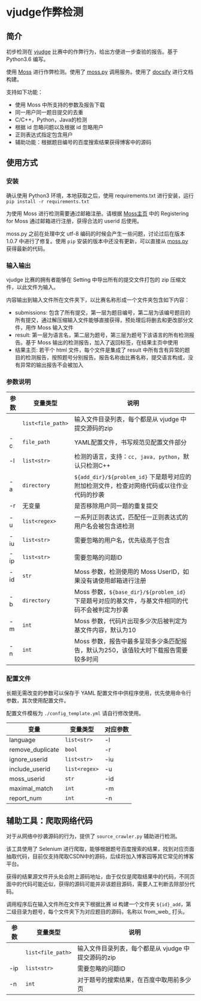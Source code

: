 # vjudge作弊检测
## 简介
初步检测在 [vjudge](http://vjudge.net/) 比赛中的作弊行为，给出方便进一步查验的报告。基于 Python3.6 编写。

使用 [Moss](http://theory.stanford.edu/~aiken/moss/) 进行作弊检测。使用了 [moss.py](https://github.com/soachishti/moss.py) 调用服务。使用了 [docsify](https://docsify.js.org/) 进行文档构建。

支持如下功能：

- 使用 Moss 中所支持的参数及报告下载
- 同一用户同一题目提交的去重
- C/C++，Python，Java的检测
- 根据 id 忽略问题以及根据 id 忽略用户
- 正则表达式指定包含用户
- 辅助功能：根据题目编号的百度搜索结果获得博客中的源码

## 使用方式

### 安装
确认使用 Python3 环境，本地获取之后，使用 requirements.txt 进行安装，运行 `pip install -r requirements.txt`

为使用 Moss 进行检测需要通过邮箱注册。请根据 [Moss主页](http://theory.stanford.edu/~aiken/moss/) 中的 Registering for Moss 通过邮箱进行注册，获得合法的 userid 后使用。

moss.py 之前在处理中文 utf-8 编码的时候会产生一些问题，讨论过后在版本 1.0.7 中进行了修复。使用 `pip` 安装的版本中还没有更新，可以直接从 [moss.py](https://github.com/soachishti/moss.py) 获得最新的代码。


### 输入输出

vjudge 比赛的拥有者能够在 Setting 中导出所有的提交文件打包的 zip 压缩文件，以此文件为输入。

内容输出到输入文件所在文件夹下，以比赛名称形成一个文件夹包含如下内容：

- submissions: 包含了所有提交，第一层为题目编号，第二层为该编号题目的所有提交，通过解压缩输入文件能够直接获得，预处理后将删去和更改部分文件，用作 Moss 输入文件
- result: 第一层为语言名，第二层为题号，第三层为题号下该语言的所有检测报告。基于 Moss 输出的检测报告，加入了返回标签，在结果主页中使用
- 结果主页: 若干个 html 文件，每个文件是集成了 result 中所有含有异常的题目的检测报告，按照题号分别报告。报告名称由比赛名称，提交语言构成，没有异常的输出报告不会被加入

### 参数说明

| 参数 | 变量类型          | 说明                                                                                            |
| ---- | ----------------- | ----------------------------------------------------------------------------------------------- |
|      | `list<file_path>` | 输入文件目录列表，每个都是从 vjudge 中提交源码的zip                                             |
| -c   | `file_path`       | YAML配置文件，书写规范见配置文件部分                                                            |
| -l   | `list<str>`       | 检测的语言，支持：`cc, java, python`，默认只检测C++                                             |
| -a   | `directory`       | `${add_dir}/${problem_id}` 下是题号对应的附加检测文件，检查对网络代码或以往作业代码的抄袭       |
| -r   | 无变量            | 是否移除用户同一题的重复提交                                                                    |
| -u   | `list<regex>`     | 一系列正则表达式，匹配任一正则表达式的用户名会被包含进检测                                      |
| -iu  | `list<str>`       | 需要忽略的用户名，优先级高于包含                                                                |
| -ip  | `list<str>`       | 需要忽略的问题ID                                                                                |
| -id  | `str`             | Moss 参数，检测使用的 Moss UserID，如果没有请使用邮箱进行注册                                   |
| -b   | `directory`       | Moss 参数，`${base_dir}/${problem_id}` 下是题号对应的基文件，与基文件相同的代码不会被判定为抄袭 |
| -m   | `int`             | Moss 参数，代码片出现多少次后被判定为基文件内容，默认为10                                       |
| -n   | `int`             | Moss 参数，报告中最多呈现多少条匹配报告，默认为250，该值较大时下载报告需要较多时间              |

### 配置文件
长期无需改变的参数可以保存于 YAML 配置文件中供程序使用，优先使用命令行参数，其次使用配置文件。

配置文件模板为 `./config_template.yml` 请自行修改使用。

| 变量             | 变量类型      | 对应参数 |
| ---------------- | ------------- | -------- |
| language         | `list<str>`   | -l       |
| remove_duplicate | `bool`        | -r       |
| ignore_userid    | `list<str>`   | -iu      |
| include_userid   | `list<regex>` | -u       |
| moss_userid      | `str`         | -id      |
| maximal_match    | `int`         | -m       |
| report_num       | `int`         | -n       |

## 辅助工具：爬取网络代码
对于从网络中抄袭源码的行为，提供了 `source_crawler.py` 辅助进行检测。

该工具使用了 Selenium 进行爬取，能够根据题号百度搜索的结果，找到对应页面抽取代码，目前仅支持爬取CSDN中的源码，后续将加入博客园等其它常见的博客平台。

获得的结果源文件开头处会附上源码地址，由于仅仅是爬取结果中的代码，不同页面中的代码可能近似，获得的源码可能并非该题目源码，需要人工判断去除部分代码。

调用程序后在输入文件所在文件夹下根据比赛 id 构建一个文件夹 `${id}_add`，第二级目录为题号，每个文件夹下为对应题目的源码，名称以 from_web_ 打头。

| 参数 | 变量类型          | 说明                                                |
| ---- | ----------------- | --------------------------------------------------- |
|      | `list<file_path>` | 输入文件目录列表，每个都是从 vjudge 中提交源码的zip |
| -ip  | `list<str>`       | 需要忽略的问题ID                                    |
| -n   | `int`             | 对于题号的搜索结果，在百度中取用前多少页            |